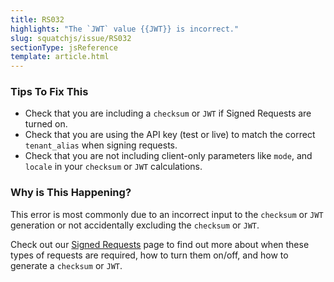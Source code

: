 ```yaml
---
title: RS032
highlights: "The `JWT` value {{JWT}} is incorrect."
slug: squatchjs/issue/RS032
sectionType: jsReference
template: article.html
---
```


### Tips To Fix This

 - Check that you are including a `checksum` or `JWT` if Signed Requests are turned on.
 - Check that you are using the API key (test or live) to match the correct `tenant_alias` when signing requests.
 - Check that you are not including client-only parameters like `mode`, and `locale` in your `checksum` or `JWT` calculations.

### Why is This Happening?

This error is most commonly due to an incorrect input to the `checksum` or `JWT` generation or not accidentally excluding the `checksum` or `JWT`.

Check out our [Signed Requests](/squatchjs/signed-requests) page to find out more about when these types of requests are required, how to turn them on/off, and how to generate a `checksum` or `JWT`.
